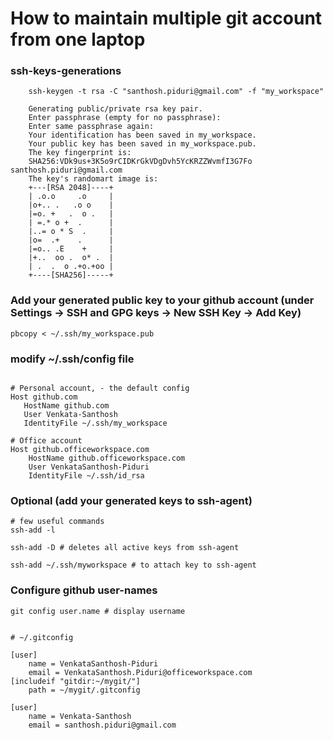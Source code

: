 # How to maintain multiple git account from one laptop

### ssh-keys-generations 

```shell script
    ssh-keygen -t rsa -C "santhosh.piduri@gmail.com" -f "my_workspace"
    
    Generating public/private rsa key pair.
    Enter passphrase (empty for no passphrase): 
    Enter same passphrase again: 
    Your identification has been saved in my_workspace.
    Your public key has been saved in my_workspace.pub.
    The key fingerprint is:
    SHA256:VDk9us+3K5o9rCIDKrGkVDgDvh5YcKRZZWvmfI3G7Fo santhosh.piduri@gmail.com
    The key's randomart image is:
    +---[RSA 2048]----+
    | .o.o     .o     |
    |o+.. .   .o o    |
    |=o. +   .  o .   |
    | =.* o +  .      |
    |..= o * S  .     |
    |o=  .+    .      |
    |=o.. .E    +     |
    |+..  oo .  o* .  |
    | .  .  o .+o.+oo |
    +----[SHA256]-----+
```

### Add your generated public key to your github account (under Settings -> SSH and GPG keys -> New SSH Key -> Add Key)

```shell script
pbcopy < ~/.ssh/my_workspace.pub
```
### modify ~/.ssh/config file 

```shell script

# Personal account, - the default config
Host github.com
   HostName github.com
   User Venkata-Santhosh
   IdentityFile ~/.ssh/my_workspace

# Office account 
Host github.officeworkspace.com
    HostName github.officeworkspace.com
    User VenkataSanthosh-Piduri
    IdentityFile ~/.ssh/id_rsa
```

### Optional (add your generated keys to ssh-agent)

```shell script
# few useful commands 
ssh-add -l

ssh-add -D # deletes all active keys from ssh-agent

ssh-add ~/.ssh/myworkspace # to attach key to ssh-agent 

```

### Configure github user-names 

```shell script
git config user.name # display username 
```

```shell script

# ~/.gitconfig

[user]
	name = VenkataSanthosh-Piduri
	email = VenkataSanthosh.Piduri@officeworkspace.com
[includeif "gitdir:~/mygit/"]
	path = ~/mygit/.gitconfig

```

```shell script
[user]
	name = Venkata-Santhosh
	email = santhosh.piduri@gmail.com
```